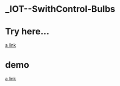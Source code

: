# _IOT--SwithControl-Bulbs

# Try here...
[a link](http://www.dhilip.ml/demo/1/)


# demo
[a link](https://www.youtube.com/watch?v=7NzN4Q2c3Do)
